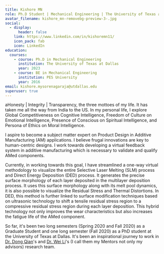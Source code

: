 ```yaml
---
title: Kishore MN
role: Ph.D Student | Mechanical Engineering | The University of Texas at Dallas
avatar_filename: kishore_mn-removebg-preview-3-.jpg
social:
  - display:
      header: false
    link: https://www.linkedin.com/in/kishoremn11/
    icon_pack: fab
    icon: LinkedIn
education:
  courses:
    - course: Ph.D in Mechanical Engineering
      institution: The University of Texas at Dallas
      year: 2023
    - course: BE in Mechanical Engineering
      institution: PES University
      year: 2016
email: kishore.mysorenagaraja@utdallas.edu
superuser: true
---
```

aHonesty | Integrity | Transparency, the three mottoes of my life. It has taken me all the way from India to the US. In my personal life, I explore Global Competitiveness on Cognitive Intelligence, Freedom of Culture on Emotional Intelligence, Presence of Conscious on Spiritual Intelligence, and Persona of Ethics on Moral Intelligence. 

I aspire to become a subject matter expert on Product Design in Additive Manufacturing (AM) applications. I believe frugal innovations are key to human-centric designs. I work towards developing a virtual feedback system in additive manufacturing which is necessary to validate and qualify AMed components. 

Currently, in working towards this goal, I have streamlined a one-way virtual methodology to visualize the entire Selective Laser Melting (SLM) process and Direct Energy Deposition (DED) process. It generates the precise surface morphology of each layer deposited in the multilayer deposition process. It uses this surface morphology along with its melt pool dynamics, it is also possible to visualize the Residual Stress and Thermal Distortions. In DED, this method is further linked to surface modification techniques based on ultrasonic technology to shift a tensile residual stress region to a compressive residual stress region during each layer deposition. This hybrid technology not only improves the wear characteristics but also increases the fatigue life of the AMed component.  

So far, it's been two long semesters (Spring 2020 and Fall 2020) as a Graduate Student and one long semester (Fall 2020) as a PhD student at the University of Texas at Dallas. It's been an inspirational journey to work in [Dr. Dong Qian](https://scholar.google.com/citations?user=xDtUresAAAAJ&hl=en)'s and [Dr. Wei Li](https://scholar.google.com/citations?hl=en&user=BSNTJEAAAAAJ&view_op=list_works&sortby=pubdate)'s (I call them my Mentors not only my advisors) research team.